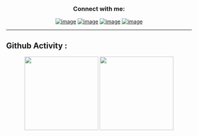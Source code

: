 
<h3 align="center">Connect with me:</h3>
<div align="center">

[![image](https://img.shields.io/badge/Instagram-E4405F?style=for-the-badge&logo=instagram&logoColor=white)](https://www.instagram.com/mazdak.dev)
[![image](https://img.shields.io/badge/Gmail-D14836?style=for-the-badge&logo=gmail&logoColor=white)](mailto:contact@mazdak.dev)
[![image](https://img.shields.io/badge/Twitter-blue?style=for-the-badge&logo=Twitter&logoColor=white)](https://twitter.com/mazdak1111)
[![image](https://img.shields.io/badge/Telegram-blue?style=for-the-badge&logo=Telegram&logoColor=white)](https://t.me/i_mazdak)

</div>

- - - -

## Github Activity :

<p align= "center">
  
  <img height= "200" src="https://github-readme-stats-git-masterrstaa-rickstaa.vercel.app/api?username=Mazdakdev&theme=react&show_icons=true&include_all_commits=true&count_private=true" />
  <img height="200"  src="https://github-readme-stats-git-masterrstaa-rickstaa.vercel.app/api/top-langs/?username=Mazdakdev&theme=react&layout=compact&langs_count=10&count_private=true" />
</p>

